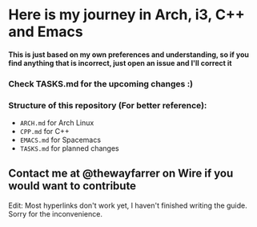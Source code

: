 # Here is my journey in Arch, i3, C++ and Emacs

#### This is just based on my own preferences and understanding, so if you find anything that is incorrect, just open an issue and I'll correct it

### Check TASKS.md for the upcoming changes :)

### Structure of this repository (For better reference):
 - `ARCH.md` for Arch Linux
 - `CPP.md` for C++
 - `EMACS.md` for Spacemacs
 - `TASKS.md` for planned changes

## Contact me at @thewayfarrer on Wire if you would want to contribute

Edit: Most hyperlinks don't work yet, I haven't finished writing the guide. Sorry for the inconvenience.
